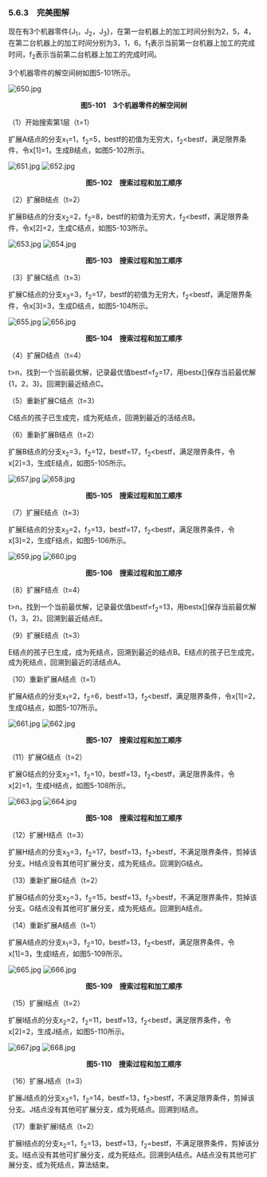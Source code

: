 ### 5.6.3　完美图解

现在有3个机器零件{J<sub class="my_markdown">1</sub>，J<sub>2</sub>，J<sub>3</sub>}，在第一台机器上的加工时间分别为2，5，4，在第二台机器上的加工时间分别为3，1，6。f<sub class="my_markdown">1</sub>表示当前第一台机器上加工的完成时间，f<sub>2</sub>表示当前第二台机器上加工的完成时间。

3个机器零件的解空间树如图5-101所示。

![650.jpg](../images/650.jpg)
<center class="my_markdown"><b class="my_markdown">图5-101　3个机器零件的解空间树</b></center>

（1）开始搜索第1层（t=1）

扩展A结点的分支x<sub class="my_markdown">1</sub>=1，f<sub>2</sub>=5，bestf的初值为无穷大，f<sub>2</sub><bestf，满足限界条件，令x[1]=1，生成B结点，如图5-102所示。

![651.jpg](../images/651.jpg)
![652.jpg](../images/652.jpg)
<center class="my_markdown"><b class="my_markdown">图5-102　搜索过程和加工顺序</b></center>

（2）扩展B结点（t=2）

扩展B结点的分支x<sub class="my_markdown">2</sub>=2，f<sub class="my_markdown">2</sub>=8，bestf的初值为无穷大，f<sub class="my_markdown">2</sub><bestf，满足限界条件，令x[2]=2，生成C结点，如图5-103所示。

![653.jpg](../images/653.jpg)
![654.jpg](../images/654.jpg)
<center class="my_markdown"><b class="my_markdown">图5-103　搜索过程和加工顺序</b></center>

（3）扩展C结点（t=3）

扩展C结点的分支x<sub class="my_markdown">3</sub>=3，f<sub>2</sub>=17，bestf的初值为无穷大，f<sub>2</sub><bestf，满足限界条件，令x[3]=3，生成D结点，如图5-104所示。

![655.jpg](../images/655.jpg)
![656.jpg](../images/656.jpg)
<center class="my_markdown"><b class="my_markdown">图5-104　搜索过程和加工顺序</b></center>

（4）扩展D结点（t=4）

t>n，找到一个当前最优解，记录最优值bestf=f<sub class="my_markdown">2</sub>=17，用bestx[]保存当前最优解{1，2，3}。回溯到最近结点C。

（5）重新扩展C结点（t=3）

C结点的孩子已生成完，成为死结点，回溯到最近的活结点B。

（6）重新扩展B结点（t=2）

扩展B结点的分支x<sub class="my_markdown">2</sub>=3，f<sub class="my_markdown">2</sub>=12，bestf=17，f<sub class="my_markdown">2</sub><bestf，满足限界条件，令x[2]=3，生成E结点，如图5-105所示。

![657.jpg](../images/657.jpg)
![658.jpg](../images/658.jpg)
<center class="my_markdown"><b class="my_markdown">图5-105　搜索过程和加工顺序</b></center>

（7）扩展E结点（t=3）

扩展E结点的分支x<sub class="my_markdown">3</sub>=2，f<sub>2</sub>=13，bestf=17，f<sub>2</sub><bestf，满足限界条件，令x[3]=2，生成F结点，如图5-106所示。

![659.jpg](../images/659.jpg)
![660.jpg](../images/660.jpg)
<center class="my_markdown"><b class="my_markdown">图5-106　搜索过程和加工顺序</b></center>

（8）扩展F结点（t=4）

t>n，找到一个当前最优解，记录最优值bestf=f<sub class="my_markdown">2</sub>=13，用bestx[]保存当前最优解{1，3，2}。回溯到最近结点E。

（9）扩展E结点（t=3）

E结点的孩子已生成，成为死结点，回溯到最近的结点B。E结点的孩子已生成完，成为死结点，回溯到最近的活结点A。

（10）重新扩展A结点（t=1）

扩展A结点的分支x<sub class="my_markdown">1</sub>=2，f<sub>2</sub>=6，bestf=13，f<sub>2</sub><bestf，满足限界条件，令x[1]=2，生成G结点，如图5-107所示。

![661.jpg](../images/661.jpg)
![662.jpg](../images/662.jpg)
<center class="my_markdown"><b class="my_markdown">图5-107　搜索过程和加工顺序</b></center>

（11）扩展G结点（t=2）

扩展G结点的分支x<sub class="my_markdown">2</sub>=1，f<sub class="my_markdown">2</sub>=10，bestf=13，f<sub class="my_markdown">2</sub><bestf，满足限界条件，令x[2]=1，生成H结点，如图5-108所示。

![663.jpg](../images/663.jpg)
![664.jpg](../images/664.jpg)
<center class="my_markdown"><b class="my_markdown">图5-108　搜索过程和加工顺序</b></center>

（12）扩展H结点（t=3）

扩展H结点的分支x<sub class="my_markdown">3</sub>=3，f<sub>2</sub>=17，bestf=13，f<sub>2</sub>>bestf，不满足限界条件，剪掉该分支。H结点没有其他可扩展分支，成为死结点。回溯到G结点。

（13）重新扩展G结点（t=2）

扩展G结点的分支x<sub class="my_markdown">2</sub>=3，f<sub class="my_markdown">2</sub>=15，bestf=13，f<sub class="my_markdown">2</sub>>bestf，不满足限界条件，剪掉该分支。G结点没有其他可扩展分支，成为死结点。回溯到A结点。

（14）重新扩展A结点（t=1）

扩展A结点的分支x<sub class="my_markdown">1</sub>=3，f<sub>2</sub>=10，bestf=13，f<sub>2</sub><bestf，满足限界条件，令x[1]=3，生成I结点，如图5-109所示。

![665.jpg](../images/665.jpg)
![666.jpg](../images/666.jpg)
<center class="my_markdown"><b class="my_markdown">图5-109　搜索过程和加工顺序</b></center>

（15）扩展I结点（t=2）

扩展I结点的分支x<sub class="my_markdown">2</sub>=2，f<sub class="my_markdown">2</sub>=11，bestf=13，f<sub class="my_markdown">2</sub><bestf，满足限界条件，令x[2]=2，生成J结点，如图5-110所示。

![667.jpg](../images/667.jpg)
![668.jpg](../images/668.jpg)
<center class="my_markdown"><b class="my_markdown">图5-110　搜索过程和加工顺序</b></center>

（16）扩展J结点（t=3）

扩展J结点的分支x<sub class="my_markdown">3</sub>=1，f<sub>2</sub>=14，bestf=13，f<sub>2</sub>>bestf，不满足限界条件，剪掉该分支。J结点没有其他可扩展分支，成为死结点。回溯到I结点。

（17）重新扩展I结点（t=2）

扩展I结点的分支x<sub class="my_markdown">2</sub>=1，f<sub class="my_markdown">2</sub>=13，bestf=13，f<sub class="my_markdown">2</sub>=bestf，不满足限界条件，剪掉该分支。I结点没有其他可扩展分支，成为死结点。回溯到A结点。A结点没有其他可扩展分支，成为死结点，算法结束。


